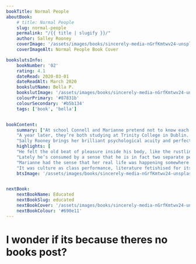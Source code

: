 ```yaml
---
bookTitle: Normal People
aboutBook: 
    # title: Normal People
    slug: normal-people
    permalink: "/{{ title | slugify }}/"
    author: Salley Rooney
    coverImage: '/assets/images/books/sincerely-media-nGrfKmtwv24-unsplash-min.jpg'
    coverImageAlt: Normal People Book Cover

bookslutsInfo:
    bookNumber: '02'
    rating: 4.1
    dateRead: 2020-03-01
    dateReadAlt: March 2020
    bookslutName: Bella P.
    bookslutImage: '/assets/images/books/sincerely-media-nGrfKmtwv24-unsplash-min.jpg'
    colourPrimary: '#87831b'
    colourSecondary: '#b5b134'
    tags: ['book', 'bella']


bookContent: 
    summary: ["At school Connell and Marianne pretend not to know each other. He’s popular and well-adjusted, star of the school soccer team while she is lonely, proud, and intensely private. But when Connell comes to pick his mother up from her housekeeping job at Marianne’s house, a strange and indelible connection grows between the two teenagers - one they are determined to conceal.",    
    "A year later, they’re both studying at Trinity College in Dublin. Marianne has found her feet in a new social world while Connell hangs at the sidelines, shy and uncertain. Throughout their years in college, Marianne and Connell circle one another, straying toward other people and possibilities but always magnetically, irresistibly drawn back together. Then, as she veers into self-destruction and he begins to search for meaning elsewhere, each must confront how far they are willing to go to save the other.", 
    "Sally Rooney brings her brilliant psychological acuity and perfectly spare prose to a story that explores the subtleties of class, the electricity of first love, and the complex entanglements of family and friendship."]
    highlights: [
    "He felt the old beat of pleasure inside his body, like the rustling movement of light through leaves, a phrase of music from the window of a passing car. Life offers up these moments of joy despite everything.",
    "Lately he’s consumed by a sense that he is in fact two separate people, and soon he will have to choose which person to be on a full-time basis, and leave the other person behind.",
    "Marianne had the sense that her real life was happening somewhere very far away, happening without her, and she didn't know if she would ever find out where it was or become part of it.",
    "It was culture as class performance, literature fetishised for its ability to take educated people on false emotional journeys, so that they might afterwards feel superior to the uneducated people whose emotional journeys they liked to read about."]
    btsImage: '/assets/images/books/sincerely-media-nGrfKmtwv24-unsplash-min.jpg'


nextBook:
    nextBookName: Educated
    nextBookSlug: educated
    nextBookCover: '/assets/images/books/sincerely-media-nGrfKmtwv24-unsplash-min.jpg'
    nextBookColour: '#690e11'
---
```




# I wonder if its because theres no books post? 